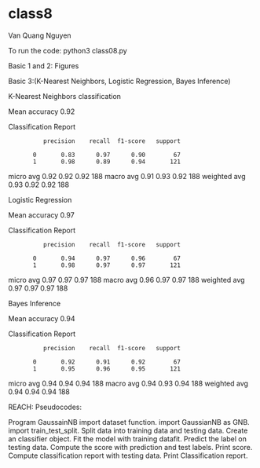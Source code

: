 # class8

Van Quang Nguyen

To run the code: python3 class08.py

Basic 1 and 2: Figures

Basic 3:(K-Nearest Neighbors, Logistic Regression, Bayes Inference)

K-Nearest Neighbors classification

Mean accuracy 0.92 

Classification Report

              precision    recall  f1-score   support

           0       0.83      0.97      0.90        67
           1       0.98      0.89      0.94       121

   micro avg       0.92      0.92      0.92       188
   macro avg       0.91      0.93      0.92       188
weighted avg       0.93      0.92      0.92       188

Logistic Regression

Mean accuracy 0.97 

Classification Report

              precision    recall  f1-score   support

           0       0.94      0.97      0.96        67
           1       0.98      0.97      0.97       121

   micro avg       0.97      0.97      0.97       188
   macro avg       0.96      0.97      0.97       188
weighted avg       0.97      0.97      0.97       188

Bayes Inference

Mean accuracy 0.94 

Classification Report

              precision    recall  f1-score   support

           0       0.92      0.91      0.92        67
           1       0.95      0.96      0.95       121

   micro avg       0.94      0.94      0.94       188
   macro avg       0.94      0.93      0.94       188
weighted avg       0.94      0.94      0.94       188


REACH: Pseudocodes:

Program GaussainNB
	import dataset function.
	import GaussianNB as GNB.
	import train_test_split.
	Split data into training data and testing data.
	Create an classifier object.
	Fit the model with training datafit.
	Predict the label on testing data.
	Compute the score with prediction and test labels.
	Print score.
	Compute classification report with testing data.
	Print Classification report.

